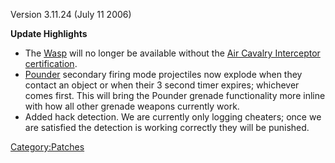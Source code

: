 Version 3.11.24 (July 11 2006)

**Update Highlights**

-   The [Wasp](Wasp "wikilink") will no longer be available without the
    [Air Cavalry Interceptor](Air_Cavalry_Interceptor "wikilink")
    [certification](certification "wikilink").
-   [Pounder](Pounder "wikilink") secondary firing mode projectiles now
    explode when they contact an object or when their 3 second timer
    expires; whichever comes first. This will bring the Pounder grenade
    functionality more inline with how all other grenade weapons
    currently work.
-   Added hack detection. We are currently only logging cheaters; once
    we are satisfied the detection is working correctly they will be
    punished.

[Category:Patches](Category:Patches "wikilink")